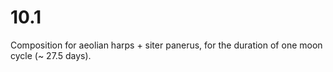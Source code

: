 # 10.1

Composition for aeolian harps + siter panerus, for the duration of one moon cycle (~ 27.5 days).

